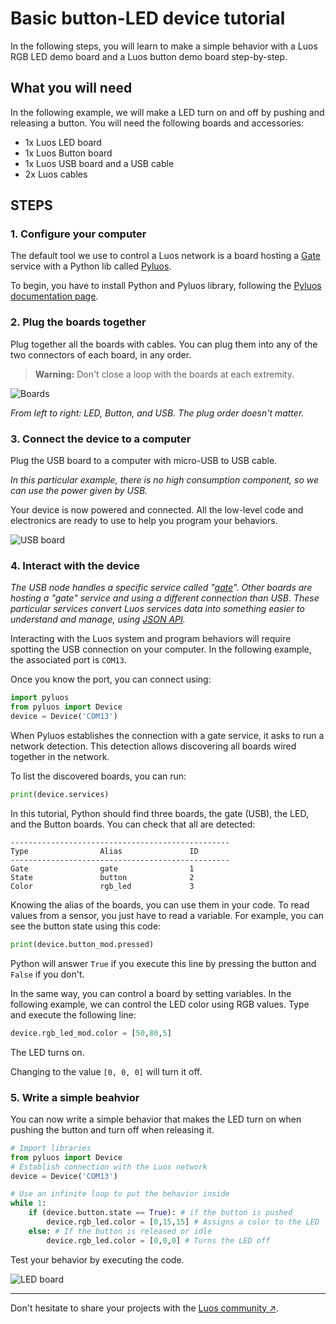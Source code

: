 # Basic button-LED device tutorial

In the following steps, you will learn to make a simple behavior with a Luos RGB LED demo board and a Luos button demo board step-by-step.

## What you will need

In the following example, we will make a LED turn on and off by pushing and releasing a button. You will need the following boards and accessories:

* 1x Luos LED board
* 1x Luos Button board
* 1x Luos USB board and a USB cable
* 2x Luos cables

## STEPS

### 1. Configure your computer

The default tool we use to control a Luos network is a board hosting a [Gate](/docs/tools/gate) service with a Python lib called [Pyluos](/docs/tools/pyluos).


To begin, you have to install Python and Pyluos library, following the [Pyluos documentation page](/docs/tools/pyluos).

### 2. Plug the boards together

Plug together all the boards with cables. You can plug them into any of the two connectors of each board, in any order.

> **Warning:** Don't close a loop with the boards at each extremity.


![Boards](/img/quickstart-1.png)

*From left to right: LED, Button, and USB. The plug order doesn't matter.*

### 3. Connect the device to a computer

Plug the USB board to a computer with micro-USB to USB cable.

*In this particular example, there is no high consumption component, so we can use the power given by USB.*

Your device is now powered and connected. All the low-level code and electronics are ready to use to help you program your behaviors.

![USB board](/img/quickstart-2.png)

### 4. Interact with the device

*The USB node handles a specific service called "[gate](/docs/tools/gate)". Other boards are hosting a "gate" service and using a different connection than USB. These particular services convert Luos services data into something easier to understand and manage, using [JSON API](/docs/api/api-json).*

Interacting with the Luos system and program behaviors will require spotting the USB connection on your computer. In the following example, the associated port is `COM13`.

Once you know the port, you can connect using:

```python
import pyluos
from pyluos import Device
device = Device('COM13')
```
When Pyluos establishes the connection with a gate service, it asks to run a network detection. This detection allows discovering all boards wired together in the network.

To list the discovered boards, you can run:

```python
print(device.services)
```

In this tutorial, Python should find three boards, the gate (USB), the LED, and the Button boards. You can check that all are detected:

```AsciiDoc
-------------------------------------------------
Type                Alias               ID
-------------------------------------------------
Gate                gate                1
State               button              2
Color               rgb_led             3
```

Knowing the alias of the boards, you can use them in your code.
To read values from a sensor, you just have to read a variable. For example, you can see the button state using this code:

```python
print(device.button_mod.pressed)
```

Python will answer `True` if you execute this line by pressing the button and `False` if you don't.

In the same way, you can control a board by setting variables.
In the following example, we can control the LED color using RGB values. Type and execute the following line:

```python
device.rgb_led_mod.color = [50,80,5]
```

The LED turns on.

Changing to the value `[0, 0, 0]` will turn it off.

### 5. Write a simple beahvior

You can now write a simple behavior that makes the LED turn on when pushing the button and turn off when releasing it.

```python
# Import libraries
from pyluos import Device
# Establish connection with the Luos network
device = Device('COM13')

# Use an infinite loop to put the behavior inside
while 1:
    if (device.button.state == True): # if the button is pushed
        device.rgb_led.color = [0,15,15] # Assigns a color to the LED
    else: # If the button is released or idle
        device.rgb_led.color = [0,0,0] # Turns the LED off
```

Test your behavior by executing the code.

![LED board](/img/quickstart-3.png)

---

Don't hesitate to share your projects with the <a href="https://www.reddit.com/r/Luos/" target="_blank">Luos community &#8599;</a>.

